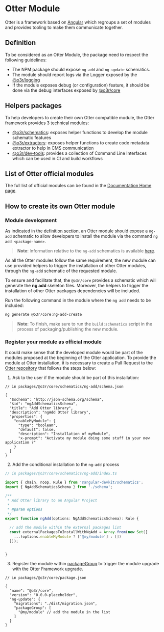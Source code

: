 # Otter Module

Otter is a framework based on [Angular](https://angular.io/) which regroups a set of modules and provides tooling to make them communicate together.

## Definition

To be considered as an Otter Module, the package need to respect the following guidelines:

- The NPM package should expose `ng-add` and `ng-update` schematics.
- The module should report logs via the Logger exposed by the [@o3r/logging](https://www.npmjs.com/package/@o3r/logging)
- If the module exposes debug (or configuration) feature, it should be done via the debug interfaces exposed by [@o3r/core](https://www.npmjs.com/package/@o3r/core)

## Helpers packages

To help developers to create their own Otter compatible module, the Otter framework provides 3 technical modules:

- [@o3r/schematics](https://www.npmjs.com/package/@o3r/schematics): exposes helper functions to develop the module schematic features
- [@o3r/extractors](https://www.npmjs.com/package/@o3r/extractors): exposes helper functions to create code metadata extractor to help in CMS communication
- [@o3r/dev-tools](https://www.npmjs.com/package/@o3r/dev-tools): provides a collection of Command Line Interfaces which can be used in CI and build workflows

## List of Otter official modules

The full list of official modules can be found in the [Documentation Home page](../README.md#available-packages-and-tools).

## How to create its own Otter module

### Module development

As indicated in the [definition section](#definition), an Otter module should expose a `ng-add` schematic to allow developers to install the module via the command `ng add <package-name>`.
> **Note**: Information relative to the `ng-add` schematics is available [here](https://angular.io/cli/add).

As all the Otter modules follow the same requirement, the new module can use provided helpers to trigger the installation of other Otter modules, through the `ng-add` schematic of the requested module.

To ensure and facilitate that, the `@o3r/core` provides a schematic which will generate the __ng add__ skeleton files. Moreover, the helpers to trigger the installation of other Otter packages dependencies will be included. 

Run the following command in the module where the `ng add` needs to be included:
```bash
ng generate @o3r/core:ng-add-create
```
> **Note**: To finish, make sure to run the `build:schematics` script in the process of packaging/publishing the new module. 

### Register your module as official module

It could make sense that the developed module would be part of the modules proposed at the beginning of the Otter application.
To provide the module at Otter installation, it is necessary to create a Pull Request to the [Otter repository](https://github.com/AmadeusITGroup/otter) that follows the steps below:

1. Ask to the user if the module should be part of this installation:

```json5
// in packages/@o3r/core/schematics/ng-add/schema.json

{
  "$schema": "http://json-schema.org/schema",
  "$id": "ngAddSchematicsSchema",
  "title": "Add Otter library",
  "description": "ngAdd Otter library",
  "properties": {
    "enableMyModule": {
      "type": "boolean",
      "default": false,
      "description": "Installation of myModule",
      "x-prompt": "Activate my module doing some stuff in your new application ?"
    }
  }
}
```

2. Add the conditional installation to the `ng-add` process

```typescript
// in packages/@o3r/core/schematics/ng-add/index.ts

import { chain, noop, Rule } from '@angular-devkit/schematics';
import { NgAddSchematicsSchema } from './schema';

/**
 * Add Otter library to an Angular Project
 *
 * @param options
 */
export function ngAdd(options: NgAddSchematicsSchema): Rule {

  // add the module within the external packages list
  const externalPackagesToInstallWithNgAdd = Array.from(new Set([
    ...(options.enableMyModule ? ['@my/module'] : [])
  ]));


}
```

3. Register the module within [packageGroup](https://github.com/angular/angular-cli/blob/main/docs/specifications/update.md) to trigger the module upgrade with the Otter Framework upgrade.

```json5
// in packages/@o3r/core/package.json

{
  "name": "@o3r/core",
  "version": "0.0.0-placeholder",
  "ng-update": {
    "migrations": "./dist/migration.json",
    "packageGroup": [
      "@my/module" // add the module in the list
    ]
  }
}
```
